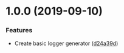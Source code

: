 # 1.0.0 (2019-09-10)


### Features

* Create basic logger generator ([d24a39d](https://github.com/5app/logger/commit/d24a39d))
